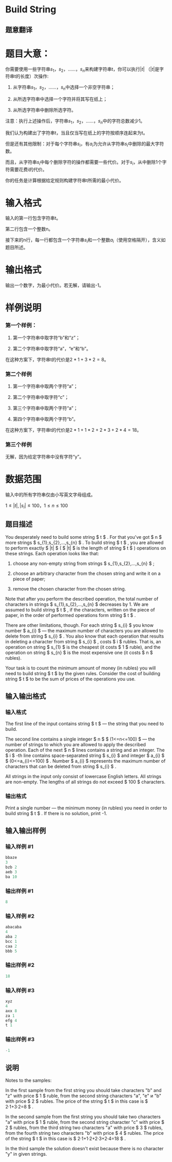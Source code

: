 # Build String

## 题意翻译

# 题目大意：

你需要使用一些字符串$s_1$，$s_2$，......，$s_n$来构建字符串t，你可以执行$|t|$ （$|t|$是字符串t的长度）次操作:

1. 从字符串$s_1$，$s_2$，......，$s_n$中选择一个非空字符串；

2. 从所选字符串中选择一个字符并将其写在纸上；

3. 从所选字符串中删除所选字符。

注意：执行上述操作后，字符串$s_1$，$s_2$，......，$s_n$中的字符总数减少1。

我们认为构建出了字符串t，当且仅当写在纸上的字符按顺序连起来为t。

但是还有其他限制：对于每个字符串$s_i$，有$a_i$为允许从字符串$s_i$中删除的最大字符数。

而且，从字符串$s_i$中每个删除字符的操作都需要一些代价。对于$s_i$，从中删除1个字符需要花费i的代价。

你的任务是计算根据给定规则构建字符串t所需的最小代价。

# 输入格式

输入的第一行包含字符串t。

第二行包含一个整数n。

接下来的n行，每一行都包含一个字符串$s_i$和一个整数$a_i$（使用空格隔开），含义如题目所述。

# 输出格式

输出一个数字，为最小代价。若无解，请输出-1。

# 样例说明

### 第一个样例：

1. 第一个字符串中取字符“b”和“z”；

2. 第二个字符串中取字符“a”，“e”和“b”。

在这种方案下，字符串t的代价是$2*1+3*2=8$。

### 第二个样例

1. 第一个字符串中取两个字符“a”；

2. 第二个字符串中取字符“c”；

3. 第三个字符串中取两个字符“a”；

4. 第四个字符串中取两个字符“b”。

在这种方案下，字符串t的代价是$2*1+1*2+2*3+2*4=18$。

### 第三个样例

无解，因为给定字符串中没有字符“y”。

# 数据范围

输入中的所有字符串仅由小写英文字母组成。

$1≤|t|,|s_i|≤100$，$1≤n≤100$

## 题目描述

You desperately need to build some string $ t $ . For that you've got $ n $ more strings $ s_{1},s_{2},...,s_{n} $ . To build string $ t $ , you are allowed to perform exactly $ |t| $ ( $ |t| $ is the length of string $ t $ ) operations on these strings. Each operation looks like that:

1. choose any non-empty string from strings $ s_{1},s_{2},...,s_{n} $ ;

2. choose an arbitrary character from the chosen string and write it on a piece of paper;

3. remove the chosen character from the chosen string.

Note that after you perform the described operation, the total number of characters in strings $ s_{1},s_{2},...,s_{n} $ decreases by 1. We are assumed to build string $ t $ , if the characters, written on the piece of paper, in the order of performed operations form string $ t $ .

There are other limitations, though. For each string $ s_{i} $ you know number $ a_{i} $ — the maximum number of characters you are allowed to delete from string $ s_{i} $ . You also know that each operation that results in deleting a character from string $ s_{i} $ , costs $ i $ rubles. That is, an operation on string $ s_{1} $ is the cheapest (it costs $ 1 $ ruble), and the operation on string $ s_{n} $ is the most expensive one (it costs $ n $ rubles).

Your task is to count the minimum amount of money (in rubles) you will need to build string $ t $ by the given rules. Consider the cost of building string $ t $ to be the sum of prices of the operations you use.

## 输入输出格式

### 输入格式

The first line of the input contains string $ t $ — the string that you need to build.

The second line contains a single integer $ n $ $ (1<=n<=100) $ — the number of strings to which you are allowed to apply the described operation. Each of the next $ n $ lines contains a string and an integer. The $ i $ -th line contains space-separated string $ s_{i} $ and integer $ a_{i} $ $ (0<=a_{i}<=100) $ . Number $ a_{i} $ represents the maximum number of characters that can be deleted from string $ s_{i} $ .

All strings in the input only consist of lowercase English letters. All strings are non-empty. The lengths of all strings do not exceed $ 100 $ characters.

### 输出格式

Print a single number — the minimum money (in rubles) you need in order to build string $ t $ . If there is no solution, print -1.

## 输入输出样例

### 输入样例 #1

```cpp
bbaze
3
bzb 2
aeb 3
ba 10

```
### 输出样例 #1

```cpp
8

```
### 输入样例 #2

```cpp
abacaba
4
aba 2
bcc 1
caa 2
bbb 5

```
### 输出样例 #2

```cpp
18

```
### 输入样例 #3

```cpp
xyz
4
axx 8
za 1
efg 4
t 1

```
### 输出样例 #3

```cpp
-1

```
## 说明

Notes to the samples:

In the first sample from the first string you should take characters "b" and "z" with price $ 1 $ ruble, from the second string characters "a", "e" и "b" with price $ 2 $ rubles. The price of the string $ t $ in this case is $ 2·1+3·2=8 $ .

In the second sample from the first string you should take two characters "a" with price $ 1 $ ruble, from the second string character "c" with price $ 2 $ rubles, from the third string two characters "a" with price $ 3 $ rubles, from the fourth string two characters "b" with price $ 4 $ rubles. The price of the string $ t $ in this case is $ 2·1+1·2+2·3+2·4=18 $ .

In the third sample the solution doesn't exist because there is no character "y" in given strings.

